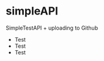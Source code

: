 # simpleAPI

SimpleTestAPI + uploading to Github
<ul>
  <li> Test </li>
  <li> Test </li>
  <li> Test </li>
</ul>
